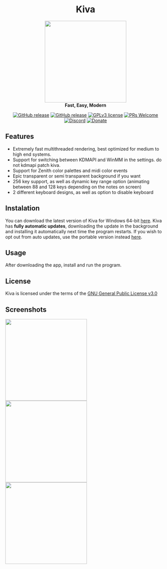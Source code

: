 <h1 align="center">Kiva</h1>

<p align="center">
    <img src="https://i.imgur.com/g0XBUMN.png" width="256" />
    <br />
    <strong>Fast, Easy, Modern</strong>
</p>

<p align="center">
    <a href="https://github.com/arduano/Kiva/releases/"><img src="https://img.shields.io/github/release/arduano/Kiva.svg?style=flat-square" alt="GitHub release"></a>
    <a href="https://github.com/arduano/Kiva/releases/"><img src="https://img.shields.io/github/downloads/arduano/Kiva/total.svg?style=flat-square" alt="GitHub release"></a>
    <a href="https://github.com/arduano/Kiva/blob/master/LICENSE"><img src="https://img.shields.io/github/license/arduano/Kiva.svg?style=flat-square" alt="GPLv3 license"></a>
    <a href="http://makeapullrequest.com"><img src="https://img.shields.io/badge/PRs-welcome-brightgreen.svg?style=flat-square" alt="PRs Welcome"></a>
    <a href="https://discord.gg/Aj4cb5"><img src="https://img.shields.io/discord/549344616210628609.svg?style=flat-square" alt="Discord"></a>
    <a href="https://www.paypal.com/cgi-bin/webscr?cmd=_s-xclick&hosted_button_id=M9XRCSPYSMBCA&source=url"><img src="https://img.shields.io/badge/Donate-PayPal-green.svg?style=flat-square" alt="Donate"></a>
</p>

## Features
- Extremely fast multithreaded rendering, best optimized for medium to high end systems.
- Support for switching between KDMAPI and WinMM in the settings. do not kdmapi patch kiva.
- Support for Zenith color palettes and midi color events
- Epic transparent or semi transparent background if you want
- 256 key support, as well as dynamic key range option (animating between 88 and 128 keys depending on the notes on screen)
- 2 different keyboard designs, as well as option to disable keyboard

## Instalation
You can download the latest version of Kiva for Windows 64-bit [here](https://github.com/arduano/Kiva/releases/latest/download/KivaInstaller.exe).
Kiva has **fully automatic updates**, downloading the update in the background and installing it automatically next time the program restarts.
If you wish to opt out from auto updates, use the portable version instead [here](https://github.com/arduano/Kiva/releases/latest/download/KivaPortable.zip).

## Usage
After downloading the app, install and run the program.

## License
Kiva is licensed under the terms of the [GNU General Public License v3.0](https://github.com/arduano/Kiva/blob/master/LICENSE)

## Screenshots
<img src="https://i.imgur.com/YD0wHE1.png" width="256" />
<img src="https://i.imgur.com/48GfALp.png" width="256" />
<img src="https://i.imgur.com/QpgjYcv.png" width="256" />